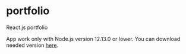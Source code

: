 # portfolio
React.js portfolio

App work only with Node.js version 12.13.0 or lower. You can download needed version [here](https://nodejs.org/es/blog/release/v12.13.0/).